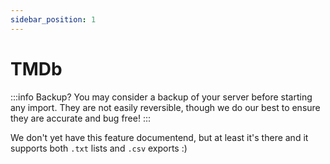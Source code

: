 ```yaml
---
sidebar_position: 1
---
```


# TMDb

:::info Backup?
You may consider a backup of your server before starting any import. They are not easily reversible, though we do our best to ensure they are accurate and bug free!
:::

We don't yet have this feature documentend, but at least it's there and it supports both `.txt` lists and `.csv` exports :)
